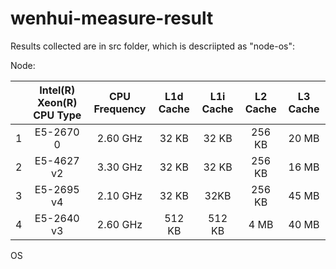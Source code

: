 # wenhui-measure-result

Results collected are in src folder, which is descriipted as "node-os":

Node:

|  | **Intel(R) Xeon(R) CPU Type** | **CPU Frequency** | **L1d Cache** | **L1i Cache** | **L2 Cache** | **L3 Cache** |
|:-------------:|:--------------------------------------:|:--------------------------:|:----------------------:|:----------------------:|:---------------------:|:---------------------:|
| 1    | E5-2670 0                              | 2.60 GHz                   | 32 KB                  | 32 KB                  | 256 KB                | 20 MB                 |
| 2    | E5-4627 v2                             | 3.30 GHz                   | 32 KB                  | 32 KB                  | 256 KB                | 16 MB                 |
| 3    | E5-2695 v4                             | 2.10 GHz                   | 32 KB                  | 32KB                   | 256 KB                | 45 MB                 |
| 4    | E5-2640 v3                             | 2.60 GHz                   | 512 KB                 | 512 KB                 | 4 MB                  | 40 MB                 |


OS
